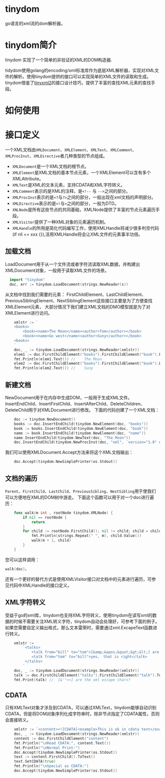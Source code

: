 # tinydom

go语言的xml流的dom解析器。

# tinydom简介
tinydom	实现了一个简单的非验证的XML的DOM构造器.

tidydom使用golang的encoding/xml标准库作为底层XML解析器，实现对XML文件的解析。使用tinydom提供的接口可以实现简单的XML文件的读取和生成。
tinydom借鉴了[tinyxml2](http://www.grinninglizard.com/tinyxml2/index.html)的接口设计技巧，提供了丰富的查找XML元素的查找手段。



# 如何使用
# 接口定义
一个XML文档由`XMLDocument`、`XMLElement`、`XMLText`、`XMLComment`、`XMLProcInst`、`XMLDirective`者几种类型的节点组成。

- `XMLDocument`是一个XML文档的根节点。
- `XMLElement`是XML文档的基本节点元素，一个XMLElement可以含有多个XMLAttribute。
- `XMLText`是XML的文本元素，支持CDATA和XML字符转义。
- `XMLComment`表示的是XML的注释，是`<!--` 与 `-->`之间的部分。
- `XMLProcInst`表示的是`<?`与`?>`之间的部分，一般出现在xml文档的声明部分。
- `XMLDirective`表示的是`<!`与`>`之间的部分，一般为DTD。
- `XNLNode`是所有这些节点的共同基础，XMLNode提供了丰富的节点元素遍历手段。
- `XMLVisitor`提供了一种XML对象的元素遍历机制。
- `XMLHandle`的所用是简化代码编写工作，使用XMLHandle将减少很多判空代码(if nil == xxx {}),活用XMLHandle将会让XML文件的元素事半功倍。

##  加载文档
LoadDocument用于从一个文件流或者字符流读取XML数据，并构建出XMLDocument对象，一般用于读取XML文件的场景。
```go
  import "tinydom"
  doc, err := tinydom.LoadDocument(strings.NewReader(s))
```
从文档中找到我们需要的元素：
FirstChildElement、LastChildElement、PreviousSiblingElement、NextSiblingElement这些接口主要是为了方便查找XMLElement元素，
大部分情况下我们建立XML文档的DMO模型就是为了对XMLElement进行访问。
```go
    xmlstr := `
    <books>
        <book><name>The Moon</name><author>Tom</author></book>
        <book><name>Go west</name><author>Suny</author></book>
    <books>
    `
    doc, _ := tinydom.LoadDocument(strings.NewReader(xmlstr))
    elem1 := doc.FirstChildElement("books").FirstChildElement("book").FirstChildElement("name")
    fmt.Println(elem1.Text()) //	The Moon
    elem2 := doc.FirstChildElement("books").FirstChildElement("book").LastChildElement("author")
    fmt.Println(elem2.Text()) //	Suny
```

##  新建文档
NewDocument用于在内存中生成DOM，一般用于生成XML文件。
InsertEndChild、InsertFirstChild、InsertAfterChild、DeleteChildren、DeleteChild用于对XMLDocument进行修改。
下面的代码创建了一个XML文档：
```go
    doc := tinydom.NewDocument()
    books := doc.InsertEndChild(tinydom.NewElement(doc, "books"))
    book := books.InsertEndChild(tinydom.NewElement(doc, "book"))
    name := book.InsertEndChild(tinydom.NewElement(doc, "name"))
    name.InsertEndChild(tinydom.NewText(doc, "The Moon"))
    doc.InsertEndChild(tinydom.NewProcInst(doc, "xml", `version="1.0" encoding="UTF-8"`))
```

我们可以使用XMLDocument.Accept方法来将这个XML文档输出：
```go
    doc.Accept(tinydom.NewSimplePrinter(os.Stdout))
```

##  文档的遍历
`Parent`、`FirstChild`、`LastChild`、`PreviousSibling`、`NextSibling`用于使我们可以方便地在XML的DOM树中游走。
下面这个函数可以用于对一个doc进行遍历：
```go
    func walk(m int , rootNode tinydom.XMLNode) {
        if nil == rootNode {
            return
        }
        for child := rootNode.FirstChild(); nil != child; child = child.NextSibling() {
            fmt.Println(strings.Repeat(" ", m), child.Value())
            walk(m + 1, child)
        }
    }
```
您可以这样调用：
```go
walk(doc)。
```
还有一个更好的替代方式是使用XMLVisitor接口对文档中的元素进行遍历，可参见代码中XMLHandle的接口定义。

##  XML字符转义
受益于go的xml库，tinydom也支持XML字符转义，使用tinydom在读写xml的数据的时候不需要关注XML转义字符，tinydom自动会处理好，可参考下面的例子。
如果您需要自定义输出格式，那么文本雷荣时，需要通过xml.ExcapeText函数进行转义。
```go
    xmlstr :=
        `<talks>
            <talk from="bill" to="tom">[&amp;&apos;&quot;&gt;&lt;] are the xml escape chars? </talk>
            <talk from="tom" to="bill">yes， that is right</talk>
         </talks>
        `
    doc, _ := tinydom.LoadDocument(strings.NewReader(xmlstr))
    talk := doc.FirstChildElement("talks").FirstChildElement("talk").Text()
    fmt.Print(talk) //  [&'"><] are the xml escape chars?
```

##  CDATA
只有XMLText对象才涉及到CDATA，可以通过XMLText，tinydom能够自动识别CDATA，但是将DOM对象序列化成字符串时，除非节点指定了CDATA属性，否则会直接转义。
```go
	xmlstr := `<content><![CDATA[<example>This is ok in cdata text</example>]]></content>`
	doc, _ := tinydom.LoadDocument(strings.NewReader(xmlstr))
    content := doc.FirstChildElement("content")
	fmt.Println("\nRead CDATA:", content.Text())
	fmt.Println("\nNormal Print:")
	doc.Accept(tinydom.NewSimplePrinter(os.Stdout))
	text := content.FirstChild().ToText()
	text.SetCDATA(true)
	fmt.Println("\nSpecial as CDATA:")
	doc.Accept(tinydom.NewSimplePrinter(os.Stdout))
```
